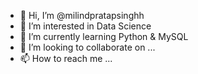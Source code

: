 - 👋 Hi, I’m @milindpratapsinghh
- 👀 I’m interested in Data Science
- 🌱 I’m currently learning Python & MySQL
- 💞️ I’m looking to collaborate on ...
- 📫 How to reach me ...

<!---
milindpratapsinghh/milindpratapsinghh is a ✨ special ✨ repository because its `README.md` (this file) appears on your GitHub profile.
You can click the Preview link to take a look at your changes.
--->

